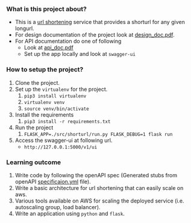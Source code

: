 ### What is this project about?
- This is a [url shortening](https://en.wikipedia.org/wiki/URL_shortening) service that provides a shorturl for any given longurl.
- For design documentation of the project look at [design_doc.pdf](https://github.com/himanshuhsn/shorturl/blob/master/design_doc.pdf).
- For API documentation do one of following
    - Look at [api_doc.pdf](https://github.com/himanshuhsn/shorturl/blob/master/api_doc.pdf)
    - Set up the app locally and look at `swagger-ui`

### How to setup the project?
1. Clone the project.
1. Set up the `virtualenv` for the project.
    1. `pip3 install virtualenv`
    1. `virtualenv venv`
    1. `source venv/bin/activate`
1. Install the requirements
    1. `pip3 install -r requirements.txt`
1. Run the project
    1. `FLASK_APP=./src/shorturl/run.py FLASK_DEBUG=1 flask run`
1. Access the swagger-ui at following url.
    - `http://127.0.0.1:5000/v1/ui`

### Learning outcome
1. Write code by following the openAPI spec (Generated stubs from openAPI [specificaion.yml](https://github.com/himanshuhsn/shorturl/blob/master/openapi/specification.yml) file).
2. Write a basic architecture for url shortening that can easily scale on aws.
3. Various tools available on AWS for scaling the deployed service (i.e. autoscaling group, load balancer).
4. Write an application using `python` and `flask`.
